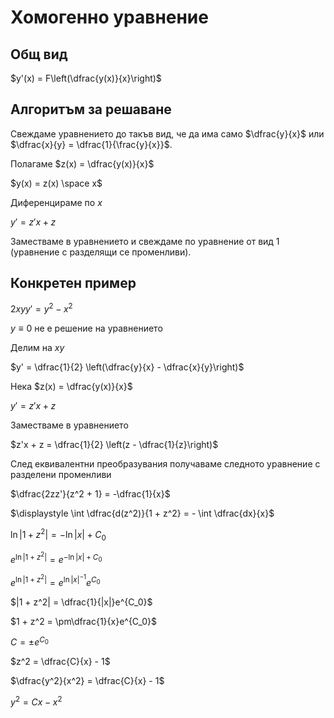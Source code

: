 # Хомогенно уравнение

## Общ вид

$y'(x) = F\left(\dfrac{y(x)}{x}\right)$

## Алгоритъм за решаване

Свеждаме уравнението до такъв вид, че да има само $\dfrac{y}{x}$ или $\dfrac{x}{y} = \dfrac{1}{\frac{y}{x}}$.

Полагаме $z(x) = \dfrac{y(x)}{x}$

$y(x) = z(x) \space x$

Диференцираме по $x$

$y' = z'x + z$

Заместваме в уравнението и свеждаме по уравнение от вид 1 (уравнение с разделящи се променливи).

## Конкретен пример

$2xyy' = y^2 - x^2$

$y \equiv 0$ не е решение на уравнението

Делим на $xy$

$y' = \dfrac{1}{2} \left(\dfrac{y}{x} - \dfrac{x}{y}\right)$

Нека $z(x) = \dfrac{y(x)}{x}$

$y' = z'x + z$

Заместваме в уравнението

$z'x + z = \dfrac{1}{2} \left(z - \dfrac{1}{z}\right)$

След еквивалентни преобразувания получаваме следното уравнение с разделени променливи

$\dfrac{2zz'}{z^2 + 1} = -\dfrac{1}{x}$

$\displaystyle \int \dfrac{d(z^2)}{1 + z^2} = - \int \dfrac{dx}{x}$

$\ln|1 + z^2| = -\ln|x| + C_0$

$e^{\ln|1 + z^2|} = e^{-\ln|x| + C_0}$

$e^{\ln|1 + z^2|} = e^{\ln|x|^{-1}}e^{C_0}$

$|1 + z^2| = \dfrac{1}{|x|}e^{C_0}$

$1 + z^2 = \pm\dfrac{1}{x}e^{C_0}$

$C = \pm e^{C_0}$

$z^2 = \dfrac{C}{x} - 1$

$\dfrac{y^2}{x^2} = \dfrac{C}{x} - 1$

$y^2 = Cx - x^2$